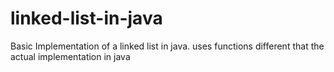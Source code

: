 # linked-list-in-java
Basic Implementation of a linked list in java.
uses functions different that the actual implementation in java
